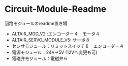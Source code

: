 # Circuit-Module-Readme
回路モジュールのreadme置き場

* ALTAIR_MDD_V2 :エンコーダー４　モータ４
* ALTAIR_SERVO_MODULE_V5: サーボ８
* センサモジュール：リミットスイッチ８　エンコーダー４
* 電源モジュール：24V->5V (12Vへ変更も可)
* 電磁弁モジュール：電磁弁６
